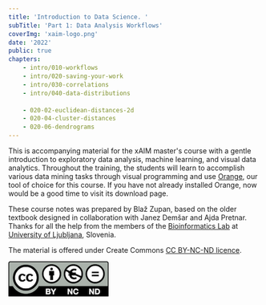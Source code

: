 ```yaml
---
title: 'Introduction to Data Science. '
subTitle: 'Part 1: Data Analysis Workflows'
coverImg: 'xaim-logo.png'
date: '2022'
public: true
chapters:
    - intro/010-workflows
    - intro/020-saving-your-work
    - intro/030-correlations
    - intro/040-data-distributions

    - 020-02-euclidean-distances-2d
    - 020-04-cluster-distances
    - 020-06-dendrograms
---
```


This is accompanying material for the xAIM master's course with a gentle introduction to exploratory data analysis, machine learning, and visual data analytics. Throughout the training, the students will learn to accomplish various data mining tasks through visual programming and use [Orange](http://orangedatamining.com), our tool of choice for this course. If you have not already installed Orange, now would be a good time to visit its download page.

These course notes was prepared by Blaž Zupan, based on the older textbook designed in collaboration with Janez Demšar and Ajda Pretnar. Thanks for all the help from the members of the [Bioinformatics Lab](http://biolab.si) at [University of Ljubljana](http://www.uni-lj.si), Slovenia.

The material is offered under Create Commons [CC BY-NC-ND licence](https://creativecommons.org/licenses/by-nc-nd/4.0/).

![](cc-by-nc-nd.png)